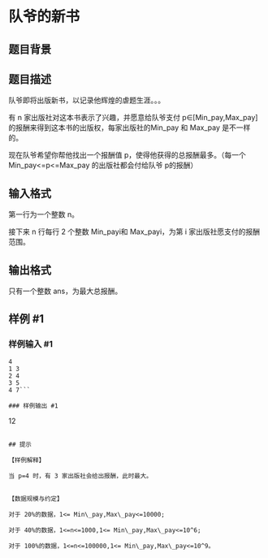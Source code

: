 # 队爷的新书

## 题目背景



## 题目描述

队爷即将出版新书，以记录他辉煌的虐题生涯。。。

有 n 家出版社对这本书表示了兴趣，并愿意给队爷支付 p∈[Min\_pay,Max\_pay]的报酬来得到这本书的出版权，每家出版社的Min\_pay 和 Max\_pay 是不一样的。

现在队爷希望你帮他找出一个报酬值 p，使得他获得的总报酬最多。（每一个 Min\_pay<=p<=Max\_pay 的出版社都会付给队爷 p的报酬）


## 输入格式

第一行为一个整数 n。

接下来 n 行每行 2 个整数 Min\_payi和 Max\_payi，为第 i 家出版社愿支付的报酬范围。


## 输出格式

只有一个整数 ans，为最大总报酬。


## 样例 #1

### 样例输入 #1
```
4
1 3
2 4
3 5
4 7```

### 样例输出 #1

```
12
```

## 提示

【样例解释】

当 p=4 时，有 3 家出版社会给出报酬，此时最大。


【数据规模与约定】

对于 20%的数据，1<= Min\_pay,Max\_pay<=10000;

对于 40%的数据，1<=n<=1000,1<= Min\_pay,Max\_pay<=10^6;

对于 100%的数据，1<=n<=100000,1<= Min\_pay,Max\_pay<=10^9。


